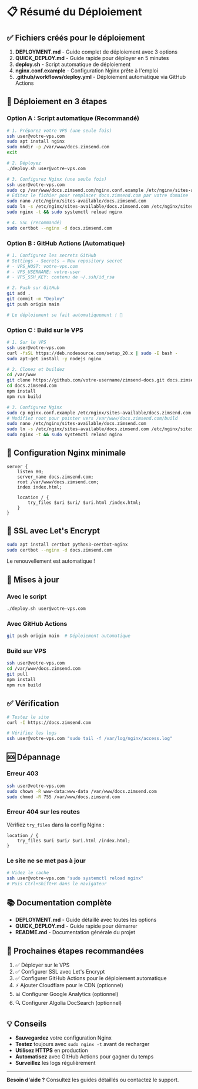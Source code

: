 # 📋 Résumé du Déploiement

## ✅ Fichiers créés pour le déploiement

1. **DEPLOYMENT.md** - Guide complet de déploiement avec 3 options
2. **QUICK_DEPLOY.md** - Guide rapide pour déployer en 5 minutes
3. **deploy.sh** - Script automatique de déploiement
4. **nginx.conf.example** - Configuration Nginx prête à l'emploi
5. **.github/workflows/deploy.yml** - Déploiement automatique via GitHub Actions

## 🚀 Déploiement en 3 étapes

### Option A : Script automatique (Recommandé)

```bash
# 1. Préparez votre VPS (une seule fois)
ssh user@votre-vps.com
sudo apt install nginx
sudo mkdir -p /var/www/docs.zimsend.com
exit

# 2. Déployez
./deploy.sh user@votre-vps.com

# 3. Configurez Nginx (une seule fois)
ssh user@votre-vps.com
sudo cp /var/www/docs.zimsend.com/nginx.conf.example /etc/nginx/sites-available/docs.zimsend.com
# Éditez le fichier pour remplacer docs.zimsend.com par votre domaine
sudo nano /etc/nginx/sites-available/docs.zimsend.com
sudo ln -s /etc/nginx/sites-available/docs.zimsend.com /etc/nginx/sites-enabled/
sudo nginx -t && sudo systemctl reload nginx

# 4. SSL (recommandé)
sudo certbot --nginx -d docs.zimsend.com
```

### Option B : GitHub Actions (Automatique)

```bash
# 1. Configurez les secrets GitHub
# Settings → Secrets → New repository secret
# - VPS_HOST: votre-vps.com
# - VPS_USERNAME: votre-user
# - VPS_SSH_KEY: contenu de ~/.ssh/id_rsa

# 2. Push sur GitHub
git add .
git commit -m "Deploy"
git push origin main

# Le déploiement se fait automatiquement ! 🎉
```

### Option C : Build sur le VPS

```bash
# 1. Sur le VPS
ssh user@votre-vps.com
curl -fsSL https://deb.nodesource.com/setup_20.x | sudo -E bash -
sudo apt-get install -y nodejs nginx

# 2. Clonez et buildez
cd /var/www
git clone https://github.com/votre-username/zimsend-docs.git docs.zimsend.com
cd docs.zimsend.com
npm install
npm run build

# 3. Configurez Nginx
sudo cp nginx.conf.example /etc/nginx/sites-available/docs.zimsend.com
# Modifiez root pour pointer vers /var/www/docs.zimsend.com/build
sudo nano /etc/nginx/sites-available/docs.zimsend.com
sudo ln -s /etc/nginx/sites-available/docs.zimsend.com /etc/nginx/sites-enabled/
sudo nginx -t && sudo systemctl reload nginx
```

## 📝 Configuration Nginx minimale

```nginx
server {
    listen 80;
    server_name docs.zimsend.com;
    root /var/www/docs.zimsend.com;
    index index.html;

    location / {
        try_files $uri $uri/ $uri.html /index.html;
    }
}
```

## 🔐 SSL avec Let's Encrypt

```bash
sudo apt install certbot python3-certbot-nginx
sudo certbot --nginx -d docs.zimsend.com
```

Le renouvellement est automatique !

## 🔄 Mises à jour

### Avec le script

```bash
./deploy.sh user@votre-vps.com
```

### Avec GitHub Actions

```bash
git push origin main  # Déploiement automatique
```

### Build sur VPS

```bash
ssh user@votre-vps.com
cd /var/www/docs.zimsend.com
git pull
npm install
npm run build
```

## ✅ Vérification

```bash
# Testez le site
curl -I https://docs.zimsend.com

# Vérifiez les logs
ssh user@votre-vps.com "sudo tail -f /var/log/nginx/access.log"
```

## 🆘 Dépannage

### Erreur 403

```bash
ssh user@votre-vps.com
sudo chown -R www-data:www-data /var/www/docs.zimsend.com
sudo chmod -R 755 /var/www/docs.zimsend.com
```

### Erreur 404 sur les routes

Vérifiez `try_files` dans la config Nginx :

```nginx
location / {
    try_files $uri $uri/ $uri.html /index.html;
}
```

### Le site ne se met pas à jour

```bash
# Videz le cache
ssh user@votre-vps.com "sudo systemctl reload nginx"
# Puis Ctrl+Shift+R dans le navigateur
```

## 📚 Documentation complète

- **DEPLOYMENT.md** - Guide détaillé avec toutes les options
- **QUICK_DEPLOY.md** - Guide rapide pour démarrer
- **README.md** - Documentation générale du projet

## 🎯 Prochaines étapes recommandées

1. ✅ Déployer sur le VPS
2. ✅ Configurer SSL avec Let's Encrypt
3. ✅ Configurer GitHub Actions pour le déploiement automatique
4. ⚡ Ajouter Cloudflare pour le CDN (optionnel)
5. 📊 Configurer Google Analytics (optionnel)
6. 🔍 Configurer Algolia DocSearch (optionnel)

## 💡 Conseils

- **Sauvegardez** votre configuration Nginx
- **Testez** toujours avec `sudo nginx -t` avant de recharger
- **Utilisez HTTPS** en production
- **Automatisez** avec GitHub Actions pour gagner du temps
- **Surveillez** les logs régulièrement

---

**Besoin d'aide ?** Consultez les guides détaillés ou contactez le support.
